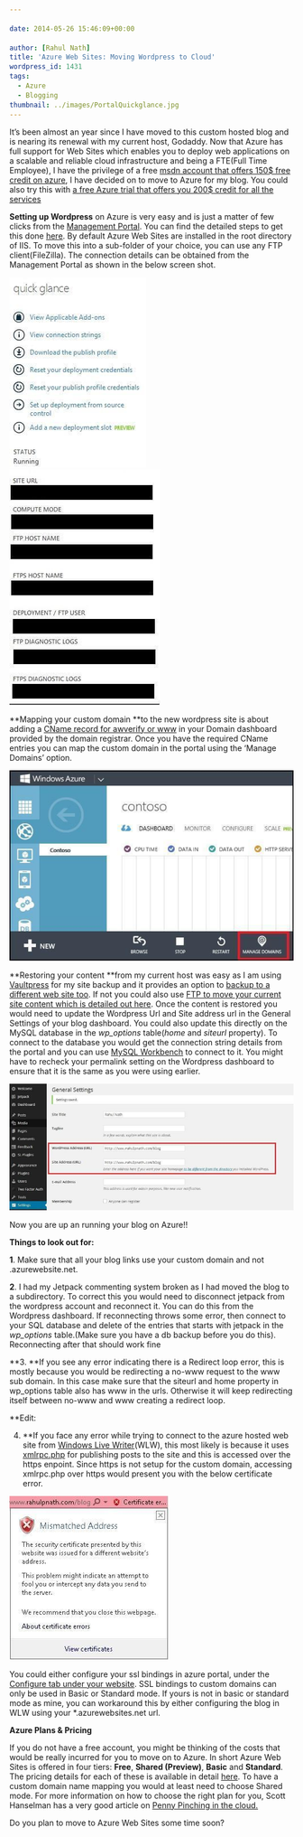 ```yaml
---
  
date: 2014-05-26 15:46:09+00:00

author: [Rahul Nath]
title: 'Azure Web Sites: Moving Wordpress to Cloud'
wordpress_id: 1431
tags:
  - Azure
  - Blogging
thumbnail: ../images/PortalQuickglance.jpg
---
```


It’s been almost an year since I have moved to this custom hosted blog and is nearing its renewal with my current host, Godaddy. Now that Azure has full support for Web Sites which enables you to deploy web applications on a scalable and reliable cloud infrastructure and being a FTE(Full Time Employee), I have the privilege of a free [msdn account that offers 150\$ free credit on azure](http://azure.microsoft.com/en-us/pricing/member-offers/msdn-benefits-b/), I have decided on to move to Azure for my blog. You could also try this with [a free Azure trial that offers you 200\$ credit for all the services](http://azure.microsoft.com/en-us/pricing/free-trial/)

**Setting up Wordpress** on Azure is very easy and is just a matter of few clicks from the [Management Portal](https://manage.windowsazure.com). You can find the detailed steps to get this done [here](http://azure.microsoft.com/en-us/documentation/articles/web-sites-php-web-site-gallery/). By default Azure Web Sites are installed in the root directory of IIS. To move this into a sub-folder of your choice, you can use any FTP client(FileZilla). The connection details can be obtained from the Management Portal as shown in the below screen shot.

![Portal Quick glance](../images/PortalQuickglance.jpg) ![Portal Quick glance 1](../images/PortalQuickglance1.jpg)

**Mapping your custom domain **to the new wordpress site is about adding a [CName record for awverify or www](http://azure.microsoft.com/en-us/documentation/articles/web-sites-custom-domain-name/) in your Domain dashboard provided by the domain registrar. Once you have the required CName entries you can map the custom domain in the portal using the ‘Manage Domains’ option.

![Custom Domain](../images/CustomDomain.jpg)

**Restoring your content **from my current host was easy as I am using [Vaultpress](http://vaultpress.com) for my site backup and it provides an option to [backup to a different web site too](http://help.vaultpress.com/restore-to-a-new-site/). If not you could also use [FTP to move your current site content which is detailed out here](http://www.davebost.com/2013/07/11/moving-a-wordpress-blog-to-windows-azure-transferring-your-content). Once the content is restored you would need to update the Wordpress Url and Site address url in the General Settings of your blog dashboard. You could also update this directly on the MySQL database in the _wp_options_ table(_home_ and _siteurl_ property). To connect to the database you would get the connection string details from the portal and you can use [MySQL Workbench](http://www.mysql.com/products/workbench/) to connect to it. You might have to recheck your permalink setting on the Wordpress dashboard to ensure that it is the same as you were using earlier.

![General Settings](../images/AzureGeneralSettings.jpg)

Now you are up an running your blog on Azure!!

**Things to look out for:**

**1**. Make sure that all your blog links use your custom domain and not <yourdomain>.azurewebsite.net.

**2**. I had my Jetpack commenting system broken as I had moved the blog to a subdirectory. To correct this you would need to disconnect jetpack from the wordpress account and reconnect it. You can do this from the Wordpress dashboard. If reconnecting throws some error, then connect to your SQL database and delete of the entries that starts with jetpack in the _wp_options_ table.(Make sure you have a db backup before you do this). Reconnecting after that should work fine

**3. **If you see any error indicating there is a Redirect loop error, this is mostly because you would be redirecting a no-www request to the www sub domain. In this case make sure that the siteurl and home property in wp_options table also has www in the urls. Otherwise it will keep redirecting itself between no-www and www creating a redirect loop.

\*\*Edit:

4. \*\*If you face any error while trying to connect to the azure hosted web site from [Windows Live Writer](http://www.microsoft.com/en-in/download/details.aspx?id=8621)(WLW), this most likely is because it uses [xmlrpc.php](http://codex.wordpress.org/XML-RPC_Support) for publishing posts to the site and this is accessed over the https enpoint. Since https is not setup for the custom domain, accessing xmlrpc.php over https would present you with the below certificate error.

![Https error](../images/wlw_https_error.jpg)

You could either configure your ssl bindings in azure portal, under the [Configure tab under your website](http://ruslany.net/2013/07/how-to-setup-ip-ssl-on-windows-azure-web-sites/). SSL bindings to custom domains can only be used in Basic or Standard mode. If yours is not in basic or standard mode as mine, you can workaround this by either configuring the blog in WLW using your \*.azurewebsites.net url.

**Azure Plans & Pricing**

If you do not have a free account, you might be thinking of the costs that would be really incurred for you to move on to Azure. In short Azure Web Sites is offered in four tiers: **Free**, **Shared (Preview)**, **Basic** and **Standard**. The pricing details for each of these is available in detail [here](http://azure.microsoft.com/en-us/pricing/details/web-sites/). To have a custom domain name mapping you would at least need to choose Shared mode. For more information on how to choose the right plan for you, Scott Hanselman has a very good article on [Penny Pinching in the cloud.](http://www.hanselman.com/blog/PennyPinchingInTheCloudWhenDoAzureWebsitesMakeSense.aspx)

Do you plan to move to Azure Web Sites some time soon?
<a href="http://www.codeproject.com" style="display:none" rel="tag">CodeProject</a>
